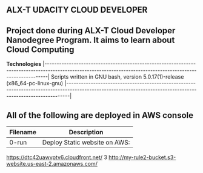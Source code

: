 __ALX-T UDACITY CLOUD DEVELOPER__
--------------------------------------------------------------------------------------------------------------------------------------------------------------- 
Project done during ALX-T Cloud Developer Nanodegree Program. It aims to learn about Cloud Computing
---------------------------------------------------------------------------------------------------------------------------------------------------------------

__Technologies__
|-------------------------------------------------------------------------------------------------------------------------------------------------------------|
 Scripts written in GNU bash, version 5.0.17(1)-release (x86_64-pc-linux-gnu) 
|-------------------------------------------------------------------------------------------------------------------------------------------------------------|                                                                                                                       
                                                                                                                                      
 All of the following are deployed in AWS console
---------------------------------------------------------------------------------------------------------------------------------------------------------------
|__Filename__	          |    __Description__ |
|---------------------- | -------------------------------------------------------------------------------------------------------------------------------------
| 0-run	                |   Deploy Static website on AWS: 
https://dtc42uawvptv6.cloudfront.net/
3
http://my-rule2-bucket.s3-website.us-east-2.amazonaws.com/
